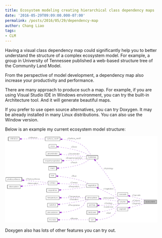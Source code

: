 ```yaml
---
title: Ecosystem modeling creating hierarchical class dependency maps
date: '2016-05-29T09:09:00.000-07:00'
permalink: /posts/2016/05/29/dependency-map
author: Chang Liao
tags:
- CLM
---
```



Having a visual class dependency map could significantly help you to better understand the structure of a complex ecosystem model. For example, a group in University of Tennessee published a web-based structure tree of the Community Land Model.

From the perspective of model development, a dependency map also increase your productivity and performance.


There are many approach to produce such a map. For example, if you are using Visual Studio IDE in Windows environment, you can try the built-in Architecture tool. And it will generate beautiful maps.


If you prefer to use open source alternatives, you can try Doxygen. It may be already installed in many Linux distributions. You can also use the Window version.


Below is an example my current ecosystem model structure:

![Figure 1](https://github.com/changliao/science/blob/main/_figures/eco3d/classecosystem__coll__graph.png?raw=true)



Doxygen also has lots of other features you can try out.
